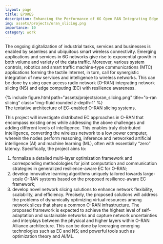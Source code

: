 ```yaml
---
layout: page
title: EPORES
description: Enhancing the Performance of 6G Open RAN Integrating Edge Computing and Network Slicing (EPORES)
img: assets/projects/oran_slicing.png
importance: 10
category: work
---
```


The ongoing digitalization of industrial tasks, services and businesses is enabled by seamless and ubiquitous smart wireless connectivity. Emerging applications and services in 6G networks give rise to exponential growth in both volume and variety of the data traffic. Moreover, various system controls, robotics and smart traffic machine-type communications (MTC) applications forming the tactile Internet, in turn, call for synergistic integration of new services and intelligence to wireless networks. This can be done by using open access radio network (O-RAN) integrating network slicing (NS) and edge computing (EC) with resilience awareness.

<div class="row">
    <div class="col-sm mt-3 mt-md-0">
        {% include figure.html path="assets/projects/oran_slicing.png" title="o-ran slicing" class="img-fluid rounded z-depth-1" %}
    </div>
</div>
<div class="caption">
    The tentative architecture of EC-enabled O-RAN slicing systems.
</div>

This project will investigate distributed EC approaches in O-RAN that encompass existing ones while addressing the above challenges and adding different levels of intelligence. This enables truly distributed intelligence, converting the wireless network to a low power computer, wherein the nodes perform reasoning, inference and networked artificial intelligence (AI) and machine learning (ML), often with essentially “zero” latency. Specifically, the project aims to: 
1. formalize a detailed multi-layer optimization framework and corresponding methodologies for joint computation and communication strategies in generalized resilience-aware EC for O-RAN;
2. develop innovative learning algorithms uniquely tailored towards large-scale O-RAN systems based on the proposed resilience-aware EC framework;
3. develop novel network slicing solutions to enhance network flexibility, scalability, and efficiency. Precisely, the proposed solutions will address the problems of dynamically optimizing virtual resources among network slices that share a common O-RAN infrastructure.
The proposed framework is expected to achieve the highest level of self-adaptation and sustainable networks and capture network uncertainties and interplays between the physical and higher layers within O-RAN Alliance architecture. This can be done by leveraging emerging technologies such as EC and NS; and powerful tools such as optimization theory and AI/ML.
